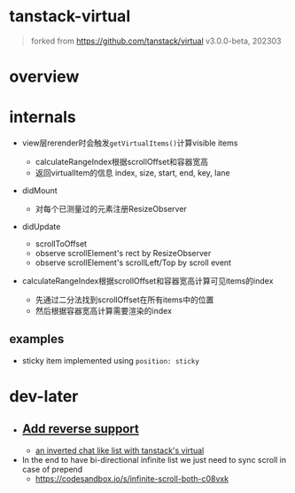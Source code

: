 # tanstack-virtual

> forked from https://github.com/tanstack/virtual  v3.0.0-beta, 202303

# overview

# internals

- view层rerender时会触发`getVirtualItems()`计算visible items
  - calculateRangeIndex根据scrollOffset和容器宽高
  - 返回virtualItem的信息 index, size, start, end, key, lane

- didMount
  - 对每个已测量过的元素注册ResizeObserver

- didUpdate
  - scrollToOffset
  - observe scrollElement's rect by ResizeObserver
  - observe scrollElement's scrollLeft/Top by scroll event

- calculateRangeIndex根据scrollOffset和容器宽高计算可见items的index
  - 先通过二分法找到scrollOffset在所有items中的位置
  - 然后根据容器宽高计算需要渲染的index

## examples

- sticky item implemented using `position: sticky`
# dev-later
- ## [Add reverse support](https://github.com/TanStack/virtual/pull/400)
  - [an inverted chat like list with tanstack's virtual](https://codesandbox.io/p/sandbox/immutable-silence-76pwko)
- In the end to have bi-directional infinite list we just need to sync scroll in case of prepend 
  - https://codesandbox.io/s/infinite-scroll-both-c08vxk
